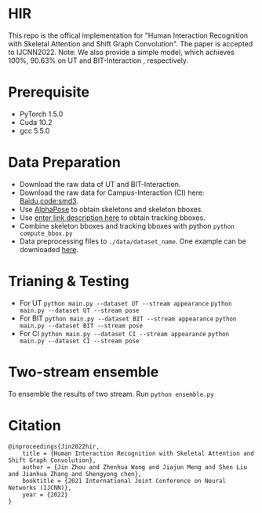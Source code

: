 # HIR
This repo is the offical implementation for "Human Interaction Recognition with Skeletal Attention and Shift Graph Convolution". The paper is accepted to IJCNN2022. 
Note: We also provide a simple model, which achieves 100%, 90.63%  on UT  and BIT-Interaction , respectively.
# Prerequisite

 - PyTorch 1.5.0
 - Cuda 10.2
 - gcc 5.5.0
# Data Preparation
 - Download the raw data of UT and BIT-Interaction. 
 - Download the raw data for Campus-Interaction (CI) here: [Baidu,code:smd3](https://pan.baidu.com/share/init?surl=gDiufsvR-v7IdNCShXoYBg).
 - Use [AlphaPose](https://github.com/MVIG-SJTU/AlphaPose) to obtain skeletons and skeleton bboxes.
 - Use [enter link description here](https://github.com/ifzhang/FairMOT) to obtain tracking bboxes.
 - Combine skeleton bboxes and tracking bboxes with python `python compute_bbox.py`
 - Data preprocessing files to `./data/dataset_name`. One example can be downloaded [here](https://pan.baidu.com/share/init?surl=gDiufsvR-v7IdNCShXoYBg).
# Trianing & Testing
 - For UT
 `python main.py --dataset UT --stream appearance`
 `python main.py --dataset UT --stream pose`
 - For BIT
 `python main.py --dataset BIT --stream appearance`
 `python main.py --dataset BIT --stream pose`
  - For CI
 `python main.py --dataset CI --stream appearance`
 `python main.py --dataset CI --stream pose`
 # Two-stream ensemble
 To ensemble the results of two stream. Run `python ensemble.py`
 # Citation
    @inproceedings{Jin2022hir,
	    title = {Human Interaction Recognition with Skeletal Attention and Shift Graph Convolution},
	    author = {Jin Zhou and Zhenhua Wang and Jiajun Meng and Shen Liu and Jianhua Zhang and Shengyong chen},
	    booktitle = {2021 International Joint Conference on Neural Networks (IJCNN)},
	    year = {2022}
    }
